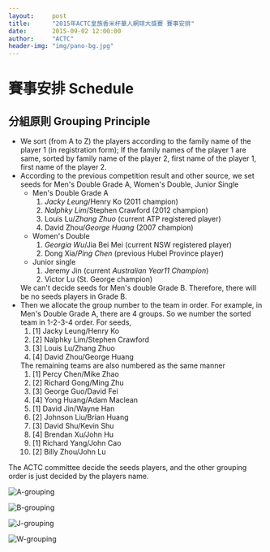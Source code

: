 ```yaml
---
layout:     post
title:      "2015年ACTC皇族香米杯華人網球大獎賽 賽事安排"
date:       2015-09-02 12:00:00
author:     "ACTC"
header-img: "img/pano-bg.jpg"
---
```

<h1 class="page-header">賽事安排 Schedule</h1>
<h2>分組原則 Grouping Principle</h2>
<ul>
  <li>We sort (from A to Z) the players according to the family name of the player 1 (in registration form); If the family names of the player 1 are same, sorted by family name of the player 2, first name of the player 1, first name of the player 2.</li>
  <li>According to the previous competition result and other source, we set seeds for Men's Double Grade A, Women's Double, Junior Single
    <ul>
      <li>Men's Double Grade A
        <ol>
          <li><em>Jacky Leung</em>/Henry Ko (2011 champion)</li>
          <li><em>Nalphky Lim</em>/Stephen Crawford (2012 champion)</li>
          <li>Louis Lu/<em>Zhang Zhuo</em> (current ATP registered player)</li>
          <li>David Zhou/<em>George Huang</em> (2007 champion)</li>
        </ol>
      </li>
      <li>Women's Double
        <ol>
          <li><em>Georgia Wu</em>/Jia Bei Mei (current NSW registered player)</li>
          <li>Dong Xia/<em>Ping Chen</em> (previous Hubei Province player)</li>
        </ol>
      </li>
      <li>Junior single
        <ol>
          <li>Jeremy Jin (current <em>Australian Year11 Champion</em>)</li>
          <li>Victor Lu (St. George champion)</li>
        </ol>
      </li>
    </ul>
  We can't decide seeds for Men's double Grade B. Therefore, there will be no seeds players in Grade B.
  <li>Then we allocate the group number to the team in order. For example, in Men's Double Grade A, there are 4 groups. So we number the sorted team in 1-2-3-4 order. For seeds,
  <ol>
    <li>[1] Jacky Leung/Henry Ko</li>
    <li>[2] Nalphky Lim/Stephen Crawford</li>
    <li>[3] Louis Lu/Zhang Zhuo</li>
    <li>[4] David Zhou/George Huang</li>
  </ol>
  The remaining teams are also numbered as the same manner
  <ol>
    <li>[1] Percy Chen/Mike Zhao</li>
    <li>[2] Richard Gong/Ming Zhu</li>
    <li>[3] George Guo/David Fei</li>
    <li>[4] Yong Huang/Adam Maclean</li>
    <li>[1] David Jin/Wayne Han</li>
    <li>[2] Johnson  Liu/Brian Huang</li>
    <li>[3] David Shu/Kevin Shu</li>
    <li>[4] Brendan Xu/John Hu</li>
    <li>[1] Richard Yang/John Cao</li>
    <li>[2] Billy Zhou/John Lu</li>
  </ol>
</ul>

<p>The ACTC committee decide the seeds players, and the other grouping order is just decided by the players name.</p>

<div class="row text-center">
  <div class="col-xs-12 col-sm-12 col-md-8 col-lg-8 col-md-offset-2 col-lg-offset-2">
    <img src="{{ site.baseurl }}/img/2015/A-grouping.jpg" class="img-responsive" alt="A-grouping">
  </div>
  <p />
  <div class="col-xs-12 col-sm-12 col-md-8 col-lg-8 col-md-offset-2 col-lg-offset-2">
    <img src="{{ site.baseurl }}/img/2015/B-grouping.jpg" class="img-responsive" alt="B-grouping">
  </div>
  <p />
  <div class="col-xs-12 col-sm-12 col-md-8 col-lg-8 col-md-offset-2 col-lg-offset-2">
    <img src="{{ site.baseurl }}/img/2015/J-grouping.jpg" class="img-responsive" alt="J-grouping">
  </div>
  <p />
  <div class="col-xs-12 col-sm-12 col-md-8 col-lg-8 col-md-offset-2 col-lg-offset-2">
    <img src="{{ site.baseurl }}/img/2015/W-grouping.jpg" class="img-responsive" alt="W-grouping">
  </div>
</div>
